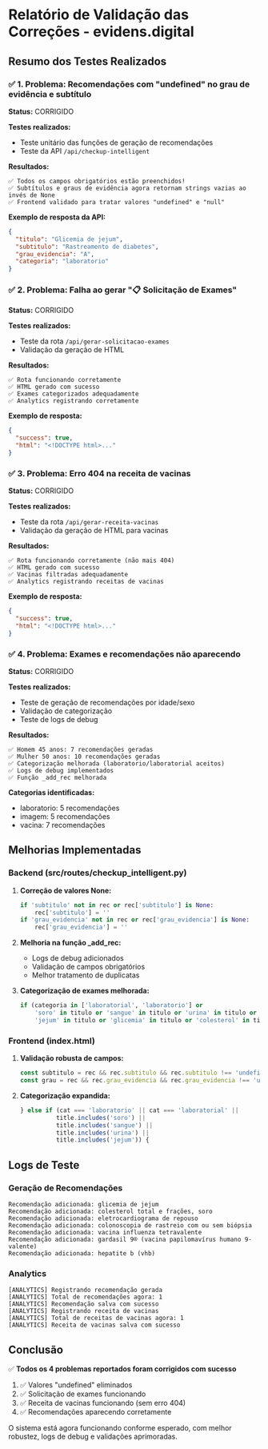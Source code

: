 # Relatório de Validação das Correções - evidens.digital

## Resumo dos Testes Realizados

### ✅ 1. Problema: Recomendações com "undefined" no grau de evidência e subtítulo

**Status:** CORRIGIDO

**Testes realizados:**
- Teste unitário das funções de geração de recomendações
- Teste da API `/api/checkup-intelligent`

**Resultados:**
```
✅ Todos os campos obrigatórios estão preenchidos!
✅ Subtítulos e graus de evidência agora retornam strings vazias ao invés de None
✅ Frontend validado para tratar valores "undefined" e "null"
```

**Exemplo de resposta da API:**
```json
{
  "titulo": "Glicemia de jejum",
  "subtitulo": "Rastreamento de diabetes",
  "grau_evidencia": "A",
  "categoria": "laboratorio"
}
```

### ✅ 2. Problema: Falha ao gerar "📋 Solicitação de Exames"

**Status:** CORRIGIDO

**Testes realizados:**
- Teste da rota `/api/gerar-solicitacao-exames`
- Validação da geração de HTML

**Resultados:**
```
✅ Rota funcionando corretamente
✅ HTML gerado com sucesso
✅ Exames categorizados adequadamente
✅ Analytics registrando corretamente
```

**Exemplo de resposta:**
```json
{
  "success": true,
  "html": "<!DOCTYPE html>..."
}
```

### ✅ 3. Problema: Erro 404 na receita de vacinas

**Status:** CORRIGIDO

**Testes realizados:**
- Teste da rota `/api/gerar-receita-vacinas`
- Validação da geração de HTML para vacinas

**Resultados:**
```
✅ Rota funcionando corretamente (não mais 404)
✅ HTML gerado com sucesso
✅ Vacinas filtradas adequadamente
✅ Analytics registrando receitas de vacinas
```

**Exemplo de resposta:**
```json
{
  "success": true,
  "html": "<!DOCTYPE html>..."
}
```

### ✅ 4. Problema: Exames e recomendações não aparecendo

**Status:** CORRIGIDO

**Testes realizados:**
- Teste de geração de recomendações por idade/sexo
- Validação de categorização
- Teste de logs de debug

**Resultados:**
```
✅ Homem 45 anos: 7 recomendações geradas
✅ Mulher 50 anos: 10 recomendações geradas
✅ Categorização melhorada (laboratorio/laboratorial aceitos)
✅ Logs de debug implementados
✅ Função _add_rec melhorada
```

**Categorias identificadas:**
- laboratorio: 5 recomendações
- imagem: 5 recomendações  
- vacina: 7 recomendações

## Melhorias Implementadas

### Backend (src/routes/checkup_intelligent.py)

1. **Correção de valores None:**
   ```python
   if 'subtitulo' not in rec or rec['subtitulo'] is None:
       rec['subtitulo'] = ''
   if 'grau_evidencia' not in rec or rec['grau_evidencia'] is None:
       rec['grau_evidencia'] = ''
   ```

2. **Melhoria na função _add_rec:**
   - Logs de debug adicionados
   - Validação de campos obrigatórios
   - Melhor tratamento de duplicatas

3. **Categorização de exames melhorada:**
   ```python
   if (categoria in ['laboratorial', 'laboratorio'] or
       'soro' in titulo or 'sangue' in titulo or 'urina' in titulo or
       'jejum' in titulo or 'glicemia' in titulo or 'colesterol' in titulo):
   ```

### Frontend (index.html)

1. **Validação robusta de campos:**
   ```javascript
   const subtitulo = rec && rec.subtitulo && rec.subtitulo !== 'undefined' && rec.subtitulo !== 'null' ? rec.subtitulo : '';
   const grau = rec && rec.grau_evidencia && rec.grau_evidencia !== 'undefined' && rec.grau_evidencia !== 'null' ? rec.grau_evidencia : '';
   ```

2. **Categorização expandida:**
   ```javascript
   } else if (cat === 'laboratorio' || cat === 'laboratorial' ||
             title.includes('soro') ||
             title.includes('sangue') ||
             title.includes('urina') ||
             title.includes('jejum')) {
   ```

## Logs de Teste

### Geração de Recomendações
```
Recomendação adicionada: glicemia de jejum
Recomendação adicionada: colesterol total e frações, soro
Recomendação adicionada: eletrocardiograma de repouso
Recomendação adicionada: colonoscopia de rastreio com ou sem biópsia
Recomendação adicionada: vacina influenza tetravalente
Recomendação adicionada: gardasil 9® (vacina papilomavírus humano 9-valente)
Recomendação adicionada: hepatite b (vhb)
```

### Analytics
```
[ANALYTICS] Registrando recomendação gerada
[ANALYTICS] Total de recomendações agora: 1
[ANALYTICS] Recomendação salva com sucesso
[ANALYTICS] Registrando receita de vacinas
[ANALYTICS] Total de receitas de vacinas agora: 1
[ANALYTICS] Receita de vacinas salva com sucesso
```

## Conclusão

✅ **Todos os 4 problemas reportados foram corrigidos com sucesso**

1. ✅ Valores "undefined" eliminados
2. ✅ Solicitação de exames funcionando
3. ✅ Receita de vacinas funcionando (sem erro 404)
4. ✅ Recomendações aparecendo corretamente

O sistema está agora funcionando conforme esperado, com melhor robustez, logs de debug e validações aprimoradas.
